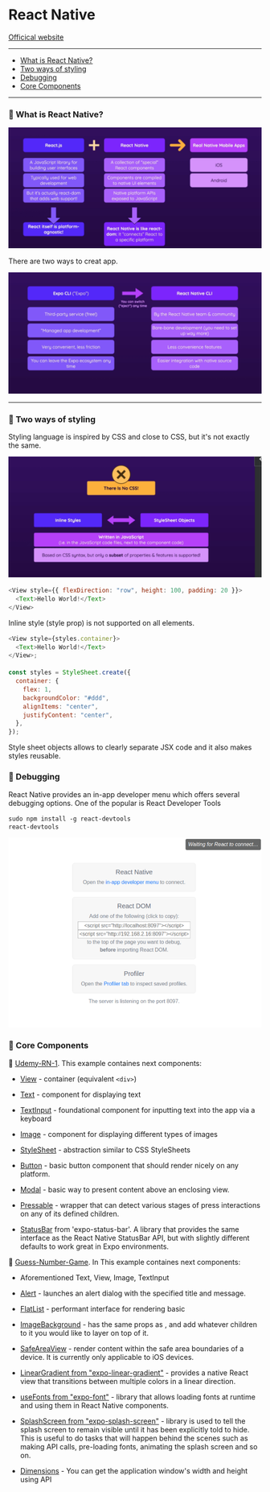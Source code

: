 # React Native

<a href='https://reactnative.dev/'>Officical website</a>

---

- [What is React Native?](#1)
- [Two ways of styling](#2)
- [Debugging](#3)
- [Core Components](#4)

---

### 📒 What is React Native? <a name="1"></a>

![](1.png)

There are two ways to creat app.

![](2.png)

---

### 📒 Two ways of styling <a name="2"></a>

Styling language is inspired by CSS and close to CSS, but it's not exactly the same.

![](3.png)

```javascript
<View style={{ flexDirection: "row", height: 100, padding: 20 }}>
  <Text>Hello World!</Text>
</View>
```

Inline style (style prop) is not supported on all elements.

```javascript
<View style={styles.container}>
  <Text>Hello World!</Text>
</View>;

const styles = StyleSheet.create({
  container: {
    flex: 1,
    backgroundColor: "#ddd",
    alignItems: "center",
    justifyContent: "center",
  },
});
```

Style sheet objects allows to clearly separate JSX code and it also makes styles reusable.

### 📒 Debugging <a name="3"></a>

React Native provides an in-app developer menu which offers several debugging options. One of the popular is React Developer Tools

```
sudo npm install -g react-devtools
react-devtools
```

![](4.png)

### 📒 Core Components <a name="4"></a>

🚩 [Udemy-RN-1](https://github.com/agpavlik/Udemy-RN-01). This example containes next components:

- <a href='https://reactnative.dev/docs/next/view'>View</a> - container (equivalent `<div>`)

- <a href='https://reactnative.dev/docs/next/text'>Text</a> - component for displaying text

- <a href='https://reactnative.dev/docs/next/textinput'>TextInput</a> - foundational component for inputting text into the app via a keyboard

- <a href='https://reactnative.dev/docs/next/image'>Image</a> - component for displaying different types of images

- <a href='https://reactnative.dev/docs/next/stylesheet'>StyleSheet</a> - abstraction similar to CSS StyleSheets

- <a href='https://reactnative.dev/docs/next/button'>Button</a> - basic button component that should render nicely on any platform.

- <a href='https://reactnative.dev/docs/next/modal'>Modal</a> - basic way to present content above an enclosing view.

- <a href='https://reactnative.dev/docs/next/pressable'>Pressable</a> - wrapper that can detect various stages of press interactions on any of its defined children.

- <a href='https://docs.expo.dev/versions/latest/sdk/status-bar/'>StatusBar</a> from 'expo-status-bar'. A library that provides the same interface as the React Native StatusBar API, but with slightly different defaults to work great in Expo environments.

🚩 [Guess-Number-Game](https://github.com/agpavlik/Guess-Number-Game). In This example containes next components:

- Aforementioned Text, View, Image, TextInput

- <a href='https://reactnative.dev/docs/next/alert'>Alert</a> - launches an alert dialog with the specified title and message.

- <a href='https://reactnative.dev/docs/next/flatlist'>FlatList</a> - performant interface for rendering basic

- <a href='https://reactnative.dev/docs/next/imagebackground#example'>ImageBackground</a> - has the same props as <Image>, and add whatever children to it you would like to layer on top of it.

- <a href='https://reactnative.dev/docs/next/safeareaview'>SafeAreaView</a> - render content within the safe area boundaries of a device. It is currently only applicable to iOS devices.

- <a href='https://docs.expo.dev/versions/latest/sdk/linear-gradient/'>LinearGradient from "expo-linear-gradient"</a> - provides a native React view that transitions between multiple colors in a linear direction.

- <a href='https://docs.expo.dev/versions/latest/sdk/font/'>useFonts from "expo-font"</a> - library that allows loading fonts at runtime and using them in React Native components.

- <a href='https://docs.expo.dev/versions/latest/sdk/splash-screen/'>SplashScreen from "expo-splash-screen"</a> - library is used to tell the splash screen to remain visible until it has been explicitly told to hide. This is useful to do tasks that will happen behind the scenes such as making API calls, pre-loading fonts, animating the splash screen and so on.

- <a href='https://reactnative.dev/docs/dimensions'>Dimensions</a> - You can get the application window's width and height using API
